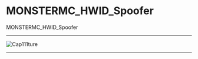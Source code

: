 # MONSTERMC_HWID_Spoofer
MONSTERMC_HWID_Spoofer

** **

![Cap111ture](https://user-images.githubusercontent.com/74623428/163419512-216609a2-f558-48a3-b055-1da991dd5929.PNG)

** **
